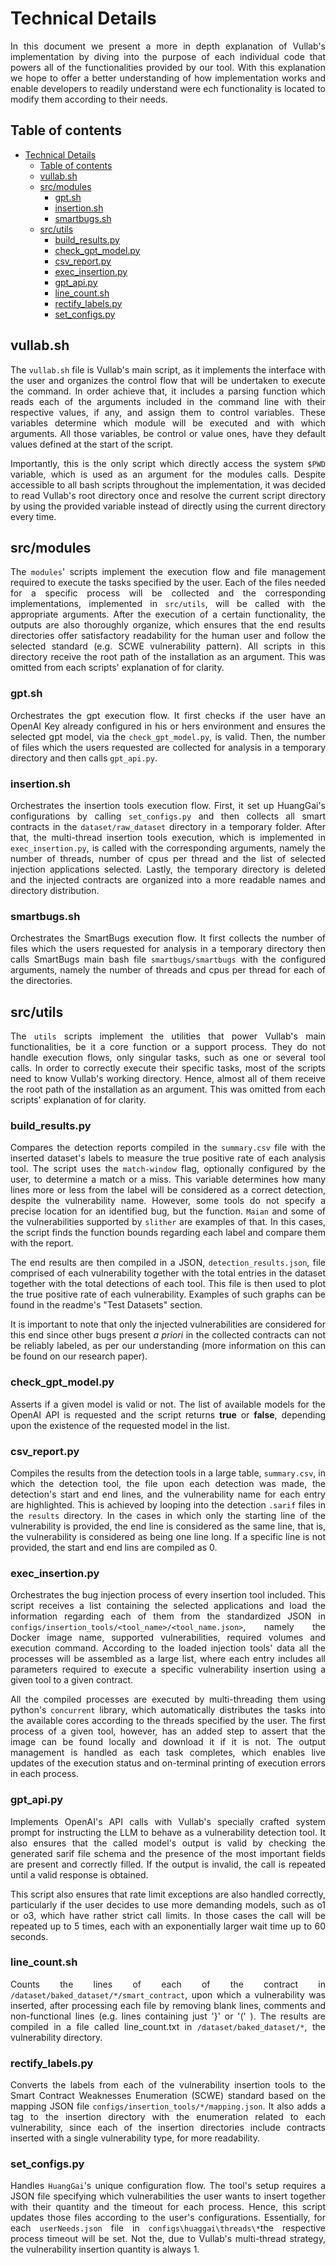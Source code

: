 <div style="text-align: justify"> 

# Technical Details

In this document we present a more in depth explanation of Vullab's implementation by diving into the purpose of each individual code that powers all of the functionalities provided by our tool. With this explanation we hope to offer a better understanding of how implementation works and enable developers to readily understand were ech functionality is located to modify them according to their needs.

## Table of contents
- [Technical Details](#technical-details)
  - [Table of contents](#table-of-contents)
  - [vullab.sh](#vullabsh)
  - [src/modules](#srcmodules)
    - [gpt.sh](#gptsh)
    - [insertion.sh](#insertionsh)
    - [smartbugs.sh](#smartbugssh)
  - [src/utils](#srcutils)
    - [build\_results.py](#build_resultspy)
    - [check\_gpt\_model.py](#check_gpt_modelpy)
    - [csv\_report.py](#csv_reportpy)
    - [exec\_insertion.py](#exec_insertionpy)
    - [gpt\_api.py](#gpt_apipy)
    - [line\_count.sh](#line_countsh)
    - [rectify\_labels.py](#rectify_labelspy)
    - [set\_configs.py](#set_configspy)

## vullab.sh

The `vullab.sh` file is Vullab's main script, as it implements the interface with the user and organizes the control flow that will be undertaken to execute the command. In order achieve that, it includes a parsing function which reads each of the arguments included in the command line with their respective values, if any, and assign them to control variables. These variables determine which module will be executed and with which arguments. All those variables, be control or value ones, have they default values defined at the start of the script.

Importantly, this is the only script which directly access the system `$PWD` variable, which is used as an argument for the modules calls. Despite accessible to all bash scripts throughout the implementation, it was decided to read Vullab's root directory once and resolve the current script directory by  using the provided variable instead of directly using the current directory every time.

## src/modules

The `modules`' scripts implement the execution flow and file management required to execute the tasks specified by the user. Each of the files needed for a specific process will be collected and the corresponding implementations, implemented in `src/utils`, will be called with the appropriate arguments. After the execution of a certain functionality, the outputs are also thoroughly organize, which ensures that the end results directories offer satisfactory readability for the human user and follow the selected standard (e.g. SCWE vulnerability pattern). All scripts in this directory receive the root path of the installation as an argument. This was omitted from each scripts' explanation of for clarity.

### gpt.sh

Orchestrates the gpt execution flow. It first checks if the user have an OpenAI Key already configured in his or hers environment and ensures the selected gpt model, via the `check_gpt_model.py`, is valid. Then, the number of files which the users requested are collected for analysis in a temporary directory and then calls `gpt_api.py`.

### insertion.sh

Orchestrates the insertion tools execution flow. First, it set up HuangGai's configurations by calling `set_configs.py` and then collects all smart contracts in the `dataset/raw_dataset` directory in a temporary folder. After that, the multi-thread insertion tools execution, which is implemented in `exec_insertion.py`, is called with the corresponding arguments, namely the number of threads, number of cpus per thread and the list of selected injection applications selected. Lastly, the temporary directory is deleted and the injected contracts are organized into a more readable names and directory distribution.

### smartbugs.sh

Orchestrates the SmartBugs execution flow. It first collects the number of files which the users requested for analysis in a temporary directory then calls SmartBugs main bash file `smartbugs/smartbugs` with the configured arguments, namely the number of threads and cpus per thread for each of the directories.

## src/utils

The `utils` scripts implement the utilities that power Vullab's main functionalities, be it a core function or a support process. They do not handle execution flows, only singular tasks, such as one or several tool calls. In order to correctly execute their specific tasks, most of the scripts need to know Vullab's working directory. Hence, almost all of them receive the root path of the installation as an argument. This was omitted from each scripts' explanation of for clarity.

### build_results.py

Compares the detection reports compiled in the `summary.csv` file with the inserted dataset's labels to measure the true positive rate of each analysis tool. The script uses the `match-window` flag, optionally configured by the user, to determine a match or a miss. This variable determines how many lines more or less from the label will be considered as a correct detection, despite the vulnerability name. However, some tools do not specify a precise location for an identified bug, but the function. `Maian` and some of the vulnerabilities supported by `slither` are examples of that. In this cases, the script finds the function bounds regarding each label and compare them with the report.

The end results are then compiled in a JSON, `detection_results.json`, file comprised of each vulnerability together with the total entries in the dataset together with the total detections of each tool. This file is then used to plot the true positive rate of each vulnerability. Examples of such graphs can be found in the  readme's "Test Datasets" section.

It is important to note that only the injected vulnerabilities are considered for this end since other bugs present *a priori* in the collected contracts can not be reliably labeled, as per our understanding (more information on this can be found on our research paper).

### check_gpt_model.py

Asserts if a given model is valid or not. The list of available models for the OpenAI API is requested and the script returns **true** or **false**, depending upon the existence of the requested model in the list.

### csv_report.py

Compiles the results from the detection tools in a large table, `summary.csv`, in which the detection tool, the file upon each detection was made, the detection's start and end lines, and the vulnerability name for each entry are highlighted. This is achieved by looping into the detection `.sarif` files in the `results` directory. In the cases in which only the starting line of the vulnerability is provided, the end line is considered as the same line, that is, the vulnerability is considered as being one line long. If a specific line is not provided, the start and end lins are compiled as 0.

### exec_insertion.py

Orchestrates the bug injection process of every insertion tool included. This script receives a list containing the selected applications and load the information regarding each of them from the standardized JSON in `configs/insertion_tools/<tool_name>/<tool_name.json>`, namely the Docker image name, supported vulnerabilities, required volumes and execution command. According to the loaded injection tools' data all the processes will be assembled as a large list, where each entry includes all parameters required to execute a specific vulnerability insertion using a given tool to a given contract.

All the compiled processes are executed by multi-threading them using python's `concurrent` library, which automatically distributes the tasks into the available cores according to the threads specified by the user. The first process of a given tool, however, has an added step to assert that the image can be found locally and download it if it is not. The output management is handled as each task completes, which enables live updates of the execution status and on-terminal printing of execution errors in each process.

### gpt_api.py

Implements OpenAI's API calls with Vullab's specially crafted system prompt for instructing the LLM to behave as a vulnerability detection tool. It also ensures that the called model's output is valid by checking the generated sarif file schema and the presence of the most important fields are present and correctly filled. If the output is invalid, the call is repeated until a valid response is obtained.

This script also ensures that rate limit exceptions are also handled correctly, particularly if the user decides to use more demanding models, such as o1 or o3, which have rather strict call limits. In those cases the call will be repeated up to 5 times, each with an exponentially larger wait time up to 60 seconds.

### line_count.sh

Counts the lines of each of the contract in `/dataset/baked_dataset/*/smart_contract`, upon which a vulnerability was inserted, after processing each file by removing blank lines, comments and non-functional lines (e.g. lines containing just '}' or '(' ). The results are compiled in a file called line_count.txt in `/dataset/baked_dataset/*`, the vulnerability directory.

### rectify_labels.py

Converts the labels from each of the vulnerability insertion tools to the Smart Contract Weaknesses Enumeration (SCWE) standard based on the mapping JSON file `configs/insertion_tools/*/mapping.json`. It also adds a tag to the insertion directory with the enumeration related to each vulnerability, since each of the insertion directories include contracts inserted with a single vulnerability type, for more readability.

### set_configs.py

Handles `HuangGai`'s unique configuration flow. The tool's setup requires a JSON file specifying which vulnerabilities the user wants to insert together with their quantity and the timeout for each process. Hence, this script updates those files according to the user's configurations. Essentially, for each `userNeeds.json` file in `configs\huaggai\threads\*`the respective process timeout will be set. Not the, due to Vullab's multi-thread strategy, the vulnerability insertion quantity is always 1.

</div>